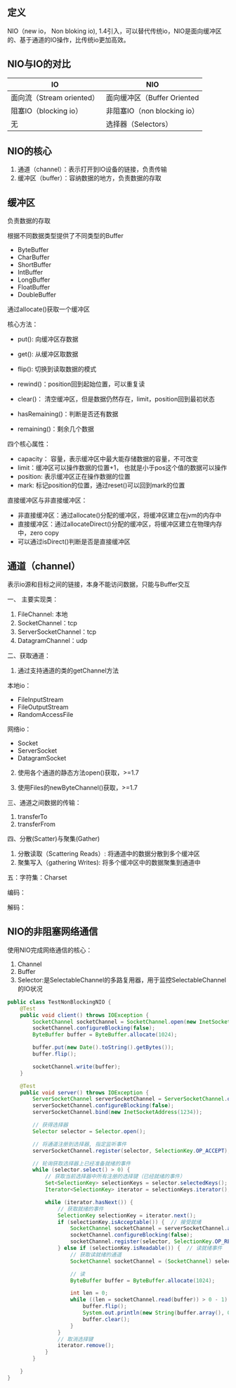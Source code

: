 ## 定义

NIO（new io， Non bloking io), 1.4引入，可以替代传统io，NIO是面向缓冲区的、基于通道的IO操作，比传统io更加高效。

## NIO与IO的对比

|IO|NIO|
|---|---|
|面向流（Stream oriented）|面向缓冲区（Buffer Oriented|
|阻塞IO（blocking io）|非阻塞IO（non blocking io）|
|无|选择器（Selectors）|


## NIO的核心

1. 通道（channel）：表示打开到IO设备的链接，负责传输
2. 缓冲区（buffer）：容纳数据的地方，负责数据的存取

## 缓冲区

负责数据的存取

根据不同数据类型提供了不同类型的Buffer

- ByteBuffer
- CharBuffer
- ShortBuffer
- IntBuffer
- LongBuffer
- FloatBuffer
- DoubleBuffer


通过allocate()获取一个缓冲区

核心方法：

- put(): 向缓冲区存数据

- get(): 从缓冲区取数据
- flip(): 切换到读取数据的模式
- rewind()：position回到起始位置，可以重复读
- clear()： 清空缓冲区，但是数据仍然存在，limit，position回到最初状态
- hasRemaining()：判断是否还有数据
-  remaining()：剩余几个数据

四个核心属性：

- capacity： 容量，表示缓冲区中最大能存储数据的容量，不可改变
- limit：缓冲区可以操作数据的位置+1， 也就是小于pos这个值的数据可以操作
- position: 表示缓冲区正在操作数据的位置
- mark: 标记position的位置，通过reset()可以回到mark的位置

直接缓冲区与非直接缓冲区：

- 非直接缓冲区：通过allocate()分配的缓冲区，将缓冲区建立在jvm的内存中
- 直接缓冲区：通过allocateDirect()分配的缓冲区，将缓冲区建立在物理内存中，zero copy
- 可以通过isDirect()判断是否是直接缓冲区



## 通道（channel）

表示io源和目标之间的链接，本身不能访问数据，只能与Buffer交互


一、 主要实现类：

1. FileChannel: 本地
2. SocketChannel：tcp
3. ServerSocketChannel：tcp
4. DatagramChannel：udp

二、获取通道：

1. 通过支持通道的类的getChannel方法

本地io：

- FileInputStream
- FileOutputStream
- RandomAccessFile

网络io：

- Socket
- ServerSocket
- DatagramSocket

2. 使用各个通道的静态方法open()获取，>=1.7

3. 使用Files的newByteChannel()获取，>=1.7

三、通道之间数据的传输：

1. transferTo
2. transferFrom

四、分散(Scatter)与聚集(Gather)

1. 分散读取（Scattering Reads）: 将通道中的数据分散到多个缓冲区
2. 聚集写入（gathering Writes): 将多个缓冲区中的数据聚集到通道中

五：字符集：Charset

编码：

解码：


## NIO的非阻塞网络通信

使用NIO完成网络通信的核心：

1. Channel
2. Buffer
3. Selector:是SelectableChannel的多路复用器，用于监控SelectableChannel的IO状况


```java
public class TestNonBlockingNIO {
    @Test
    public void client() throws IOException {
        SocketChannel socketChannel = SocketChannel.open(new InetSocketAddress("127.0.0.1", 1234));
        socketChannel.configureBlocking(false);
        ByteBuffer buffer = ByteBuffer.allocate(1024);

        buffer.put(new Date().toString().getBytes());
        buffer.flip();

        socketChannel.write(buffer);
    }

    @Test
    public void server() throws IOException {
        ServerSocketChannel serverSocketChannel = ServerSocketChannel.open();
        serverSocketChannel.configureBlocking(false);
        serverSocketChannel.bind(new InetSocketAddress(1234));

        // 获得选择器
        Selector selector = Selector.open();

        // 将通道注册到选择器, 指定监听事件
        serverSocketChannel.register(selector, SelectionKey.OP_ACCEPT);

        // 轮询获取选择器上已经准备就绪的事件
        while (selector.select() > 0) {
            // 获取当前选择器中所有注册的选择键（已经就绪的事件）
            Set<SelectionKey> selectionKeys = selector.selectedKeys();
            Iterator<SelectionKey> iterator = selectionKeys.iterator();

            while (iterator.hasNext()) {
                // 获取就绪的事件
                SelectionKey selectionKey = iterator.next();
                if (selectionKey.isAcceptable()) {  // 接受就绪
                    SocketChannel socketChannel = serverSocketChannel.accept();
                    socketChannel.configureBlocking(false);
                    socketChannel.register(selector, SelectionKey.OP_READ);
                } else if (selectionKey.isReadable()) {  // 读就绪事件
                    // 获取读就绪的通道
                    SocketChannel socketChannel = (SocketChannel) selectionKey.channel();

                    // 读
                    ByteBuffer buffer = ByteBuffer.allocate(1024);

                    int len = 0;
                    while ((len = socketChannel.read(buffer)) > 0 - 1) {
                        buffer.flip();
                        System.out.println(new String(buffer.array(), 0, len));
                        buffer.clear();
                    }
                }
                // 取消选择键
                iterator.remove();
            }
        }

    }
}
```